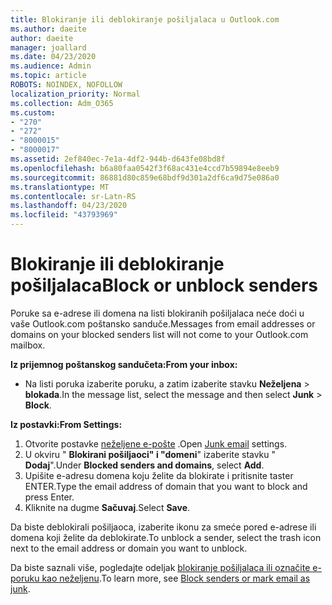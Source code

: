 ```yaml
---
title: Blokiranje ili deblokiranje pošiljalaca u Outlook.com
ms.author: daeite
author: daeite
manager: joallard
ms.date: 04/23/2020
ms.audience: Admin
ms.topic: article
ROBOTS: NOINDEX, NOFOLLOW
localization_priority: Normal
ms.collection: Adm_O365
ms.custom:
- "270"
- "272"
- "8000015"
- "8000017"
ms.assetid: 2ef840ec-7e1a-4df2-944b-d643fe08bd8f
ms.openlocfilehash: b6a80faa0542f3f68ac431e4ccd7b59894e8eeb9
ms.sourcegitcommit: 86881d80c859e68bdf9d301a2df6ca9d75e086a0
ms.translationtype: MT
ms.contentlocale: sr-Latn-RS
ms.lasthandoff: 04/23/2020
ms.locfileid: "43793969"
---
```

# <a name="block-or-unblock-senders"></a><span data-ttu-id="3a1fb-102">Blokiranje ili deblokiranje pošiljalaca</span><span class="sxs-lookup"><span data-stu-id="3a1fb-102">Block or unblock senders</span></span>

<span data-ttu-id="3a1fb-103">Poruke sa e-adrese ili domena na listi blokiranih pošiljalaca neće doći u vaše Outlook.com poštansko sanduče.</span><span class="sxs-lookup"><span data-stu-id="3a1fb-103">Messages from email addresses or domains on your blocked senders list will not come to your Outlook.com mailbox.</span></span>

<span data-ttu-id="3a1fb-104">**Iz prijemnog poštanskog sandučeta:**</span><span class="sxs-lookup"><span data-stu-id="3a1fb-104">**From your inbox:**</span></span>

- <span data-ttu-id="3a1fb-105">Na listi poruka izaberite poruku, a zatim izaberite stavku **Neželjena** > **blokada**.</span><span class="sxs-lookup"><span data-stu-id="3a1fb-105">In the message list, select the message and then select **Junk** > **Block**.</span></span>

<span data-ttu-id="3a1fb-106">**Iz postavki:**</span><span class="sxs-lookup"><span data-stu-id="3a1fb-106">**From Settings:**</span></span>

1. <span data-ttu-id="3a1fb-107">Otvorite postavke [neželjene e-pošte](https://outlook.live.com/mail/options/mail/junkEmail) .</span><span class="sxs-lookup"><span data-stu-id="3a1fb-107">Open [Junk email](https://outlook.live.com/mail/options/mail/junkEmail) settings.</span></span>
2. <span data-ttu-id="3a1fb-108">U okviru " **Blokirani pošiljaoci" i "domeni**" izaberite stavku " **Dodaj**".</span><span class="sxs-lookup"><span data-stu-id="3a1fb-108">Under **Blocked senders and domains**, select **Add**.</span></span>
3. <span data-ttu-id="3a1fb-109">Upišite e-adresu domena koju želite da blokirate i pritisnite taster ENTER.</span><span class="sxs-lookup"><span data-stu-id="3a1fb-109">Type the email address of domain that you want to block and press Enter.</span></span>
4. <span data-ttu-id="3a1fb-110">Kliknite na dugme **Sačuvaj**.</span><span class="sxs-lookup"><span data-stu-id="3a1fb-110">Select **Save**.</span></span>

<span data-ttu-id="3a1fb-111">Da biste deblokirali pošiljaoca, izaberite ikonu za smeće pored e-adrese ili domena koji želite da deblokirate.</span><span class="sxs-lookup"><span data-stu-id="3a1fb-111">To unblock a sender, select the trash icon next to the email address or domain you want to unblock.</span></span>

<span data-ttu-id="3a1fb-112">Da biste saznali više, pogledajte odeljak [blokiranje pošiljalaca ili označite e-poruku kao neželjenu](https://support.office.com/article/a3ece97b-82f8-4a5e-9ac3-e92fa6427ae4?wt.mc_id=Office_Outlook_com_Alchemy).</span><span class="sxs-lookup"><span data-stu-id="3a1fb-112">To learn more, see [Block senders or mark email as junk](https://support.office.com/article/a3ece97b-82f8-4a5e-9ac3-e92fa6427ae4?wt.mc_id=Office_Outlook_com_Alchemy).</span></span>